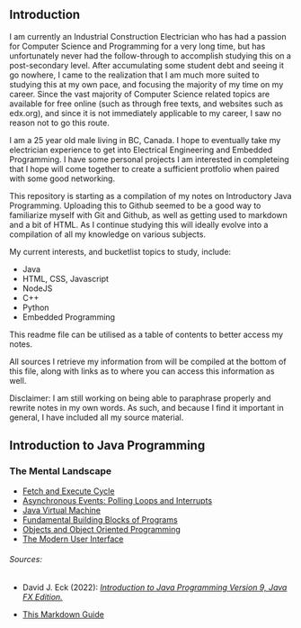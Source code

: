 ## Introduction

I am currently an Industrial Construction Electrician who has had a passion for Computer Science and Programming for a very long time, but has unfortunately never had the follow-through to accomplish studying this on a post-secondary level. After accumulating some student debt and seeing it go nowhere, I came to the realization that I am much more suited to studying this at my own pace, and focusing the majority of my time on my career. Since the vast majority of Computer Science related topics are available for free online (such as through free texts, and websites such as edx.org), and since it is not immediately applicable to my career, I saw no reason not to go this route.

I am a 25 year old male living in BC, Canada. I hope to eventually take my electrician experience to get into Electrical Engineering and Embedded Programming. I have some personal projects I am interested in completeing that I hope will come together to create a sufficient protfolio when paired with some good networking. 

This repository is starting as a compilation of my notes on Introductory Java Programming. Uploading this to Github seemed to be a good way to familiarize myself with Git and Github, as well as getting used to markdown and a bit of HTML. As I continue studying this will ideally evolve into a compilation of all my knowledge on various subjects. 

My current interests, and bucketlist topics to study, include:
- Java
- HTML, CSS, Javascript
- NodeJS
- C++
- Python
- Embedded Programming

This readme file can be utilised as a table of contents to better access my notes.

All sources I retrieve my information from will be compiled at the bottom of this file, along with links as to where you can access this information as well.

Disclaimer: I am still working on being able to paraphrase properly and rewrite notes in my own words. As such, and because I find it important in general, I have included all my source material.

## Introduction to Java Programming

### The Mental Landscape

- [Fetch and Execute Cycle](/topics/introduction-to-java-programming/the-mental-landscape/fetch-and-execute-cycle.md)
- [Asynchronous Events: Polling Loops and Interrupts](/topics/introduction-to-java-programming/the-mental-landscape/asynchronous-events.md)
- [Java Virtual Machine](/topics/introduction-to-java-programming/the-mental-landscape/java-virtual-machine.md)
- [Fundamental Building Blocks of Programs](/topics/introduction-to-java-programming/the-mental-landscape/fundamental-building-blocks.md)
- [Objects and Object Oriented Programming](/topics/introduction-to-java-programming/the-mental-landscape/objects-and-oop.md)
- [The Modern User Interface](/topics/introduction-to-java-programming/the-mental-landscape/modern-ui.md)

###### Sources:

- David J. Eck (2022): [*Introduction to Java Programming Version 9, Java FX Edition.*](https://math.hws.edu/javanotes/?fbclid=IwAR3V0pxqmqNeSpasvbbVrx-RAylNmYW7yYnD2q8-1nJMHErQxynK27MNOhw)

- [This Markdown Guide](https://www.markdownguide.org/)




